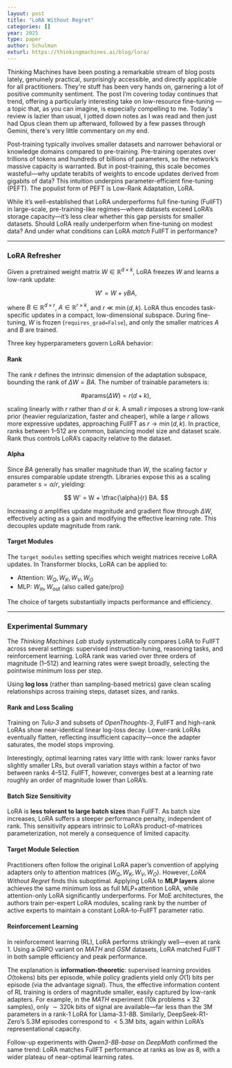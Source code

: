 ```yaml
---
layout: post
title: "LoRA Without Regret"
categories: []
year: 2025
type: paper
author: Schulman
exturl: https://thinkingmachines.ai/blog/lora/
---
```

Thinking Machines have been posting a remarkable stream of blog posts lately, genuinely practical, surprisingly accessible, and directly applicable for all practitioners. They're stuff has been very hands on, garnering a lot of positive community sentiment. The post I’m covering today continues that trend, offering a particularly interesting take on low-resource fine-tuning — a topic that, as you can imagine, is especially compelling to me. Today's review is lazier than usual, I jotted down notes as I was read and then just had Opus clean them up afterward, followed by a few passes through Gemini, there's very little commentary on my end.

Post-training typically involves smaller datasets and narrower behavioral or knowledge domains compared to pre-training. Pre-training operates over trillions of tokens and hundreds of billions of parameters, so the network’s massive capacity is warranted. But in post-training, this scale becomes wasteful—why update terabits of weights to encode updates derived from gigabits of data? This intuition underpins parameter-efficient fine-tuning (PEFT). The populist form of PEFT is Low-Rank Adaptation, LoRA.

While it’s well-established that LoRA underperforms full fine-tuning (FullFT) in large-scale, pre-training-like regimes—where datasets exceed LoRA’s storage capacity—it’s less clear whether this gap persists for smaller datasets. Should LoRA really underperform when fine-tuning on modest data? And under what conditions can LoRA *match* FullFT in performance?

---

### LoRA Refresher

Given a pretrained weight matrix $W \in \mathbb{R}^{d \times k}$, LoRA freezes $W$ and learns a low-rank update:

$$
W' = W + \gamma BA,
$$

where $B \in \mathbb{R}^{d \times r}$, $A \in \mathbb{R}^{r \times k}$, and $r \ll \min(d, k)$.
LoRA thus encodes task-specific updates in a compact, low-dimensional subspace. During fine-tuning, $W$ is frozen (`requires_grad=False`), and only the smaller matrices $A$ and $B$ are trained.

Three key hyperparameters govern LoRA behavior:

#### **Rank**

The rank $r$ defines the intrinsic dimension of the adaptation subspace, bounding the rank of $\Delta W = BA$. The number of trainable parameters is:

$$
\#\text{params}(\Delta W) = r(d + k),
$$

scaling linearly with $r$ rather than $d$ or $k$.
A small $r$ imposes a strong low-rank prior (heavier regularization, faster and cheaper), while a large $r$ allows more expressive updates, approaching FullFT as $r \to \min(d,k)$. In practice, ranks between 1–512 are common, balancing model size and dataset scale. Rank thus controls LoRA’s capacity relative to the dataset.

#### **Alpha**

Since $BA$ generally has smaller magnitude than $W$, the scaling factor $\gamma$ ensures comparable update strength.
Libraries expose this as a scaling parameter $s = \alpha / r$, yielding:

$$
W' = W + \tfrac{\alpha}{r} BA.
$$

Increasing $\alpha$ amplifies update magnitude and gradient flow through $\Delta W$, effectively acting as a gain and modifying the effective learning rate. This decouples update magnitude from rank.

#### **Target Modules**

The `target_modules` setting specifies which weight matrices receive LoRA updates. In Transformer blocks, LoRA can be applied to:

* Attention: $W_Q, W_K, W_V, W_O$
* MLP: $W_{\text{in}}, W_{\text{out}}$ (also called gate/proj)

The choice of targets substantially impacts performance and efficiency.

---

### Experimental Summary

The *Thinking Machines Lab* study systematically compares LoRA to FullFT across several settings: supervised instruction-tuning, reasoning tasks, and reinforcement learning. LoRA rank was varied over three orders of magnitude (1–512) and learning rates were swept broadly, selecting the pointwise minimum loss per step.

Using **log loss** (rather than sampling-based metrics) gave clean scaling relationships across training steps, dataset sizes, and ranks.

#### **Rank and Loss Scaling**

Training on *Tulu-3* and subsets of *OpenThoughts-3*, FullFT and high-rank LoRAs show near-identical linear log-loss decay. Lower-rank LoRAs eventually flatten, reflecting insufficient capacity—once the adapter saturates, the model stops improving.

Interestingly, optimal learning rates vary little with rank: lower ranks favor slightly smaller LRs, but overall variation stays within a factor of two between ranks 4–512. FullFT, however, converges best at a learning rate roughly an order of magnitude lower than LoRA’s.

#### **Batch Size Sensitivity**

LoRA is **less tolerant to large batch sizes** than FullFT. As batch size increases, LoRA suffers a steeper performance penalty, independent of rank. This sensitivity appears intrinsic to LoRA’s product-of-matrices parameterization, not merely a consequence of limited capacity.

#### **Target Module Selection**

Practitioners often follow the original LoRA paper’s convention of applying adapters only to attention matrices ($W_Q, W_K, W_V, W_O$).
However, *LoRA Without Regret* finds this suboptimal. Applying LoRA to **MLP layers** alone achieves the same minimum loss as full MLP+attention LoRA, while attention-only LoRA significantly underperforms. For MoE architectures, the authors train per-expert LoRA modules, scaling rank by the number of active experts to maintain a constant LoRA-to-FullFT parameter ratio.

#### **Reinforcement Learning**

In reinforcement learning (RL), LoRA performs strikingly well—even at rank 1. Using a GRPO variant on *MATH* and *GSM* datasets, LoRA matched FullFT in both sample efficiency and peak performance.

The explanation is **information-theoretic**: supervised learning provides $O(\text{tokens})$ bits per episode, while policy gradients yield only $O(1)$ bits per episode (via the advantage signal). Thus, the effective information content of RL training is orders of magnitude smaller, easily captured by low-rank adapters.
For example, in the *MATH* experiment (10k problems × 32 samples), only $\sim 320\text{k}$ bits of signal are available—far less than the 3M parameters in a rank-1 LoRA for Llama-3.1-8B. Similarly, DeepSeek-R1-Zero’s 5.3M episodes correspond to $<5.3\text{M}$ bits, again within LoRA’s representational capacity.

Follow-up experiments with *Qwen3-8B-base* on *DeepMath* confirmed the same trend: LoRA matches FullFT performance at ranks as low as 8, with a wider plateau of near-optimal learning rates.

